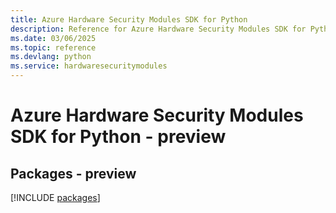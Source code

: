```yaml
---
title: Azure Hardware Security Modules SDK for Python
description: Reference for Azure Hardware Security Modules SDK for Python
ms.date: 03/06/2025
ms.topic: reference
ms.devlang: python
ms.service: hardwaresecuritymodules
---
```

# Azure Hardware Security Modules SDK for Python - preview
## Packages - preview
[!INCLUDE [packages](hardware-security-modules-index.md)]